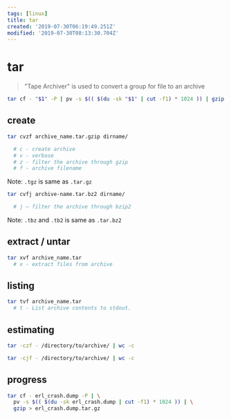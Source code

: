 ```yaml
---
tags: [linux]
title: tar
created: '2019-07-30T06:19:49.251Z'
modified: '2019-07-30T08:13:30.704Z'
---
```


# tar

> "Tape Archiver" is used to convert a group for file to an archive

```sh
tar cf - "$1" -P | pv -s $(( $(du -sk "$1" | cut -f1) * 1024 )) | gzip > "${1}.tar.gz"  # with progress
```

## create
```sh
tar cvzf archive_name.tar.gzip dirname/

  # c - create archive
  # v - verbose
  # z - filter the archive through gzip
  # f - archive filename
```
Note: `.tgz` is same as `.tar.gz`
```sh
tar cvfj archive-name.tar.bz2 dirname/

  # j – filter the archive through bzip2
```
Note: `.tbz` and `.tb2` is same as `.tar.bz2`

## extract / untar
```sh
tar xvf archive_name.tar
  # x - extract files from archive
```
## listing
```sh
tar tvf archive_name.tar
  # t - List archive contents to stdout.
```
## estimating
```sh
tar -czf - /directory/to/archive/ | wc -c
```
```sh
tar -cjf - /directory/to/archive/ | wc -c
```

## progress
```sh
tar cf - erl_crash.dump -P | \
  pv -s $(( $(du -sk erl_crash.dump | cut -f1) * 1024 )) | \
  gzip > erl_crash.dump.tar.gz
```
